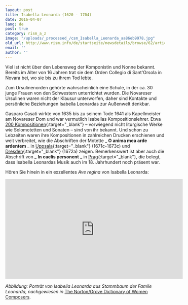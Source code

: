 ```yaml
---
layout: post
title: Isabella Leonarda (1620 - 1704)
date: 2016-04-07
lang: de
post: true
category: rism_a_z
image: "/uploads/_processed_/csm_Isabella_Leonarda_aa86eb9978.jpg"
old_url: http://www.rism.info/de/startseite/newsdetails/browse/62/article/64/isabella-leonarda-1620-1704.html
email: ''
author: ''
---
```



Viel ist nicht über den Lebensweg der Komponistin und Nonne bekannt. Bereits im Alter von 16 Jahren trat sie dem Orden Collegio di Sant'Orsola in Novara bei, wo sie bis zu ihrem Tod lebte.

Zum Ursulinenorden gehörte wahrscheinlich eine Schule, in der ca. 30 junge Frauen von den Schwestern unterrichtet wurden. Die Novareser Ursulinen waren nicht der Klausur unterworfen, daher sind Kontakte und persönliche Beziehungen Isabella Leonardas zur Außenwelt denkbar.

Gasparo Casati wirkte von 1635 bis zu seinem Tode 1641 als Kapellmeister am Novareser Dom und war vermutlich Isabellas Kompositionslehrer. Etwa [200 Kompositionen](https://opac.rism.info/search?View=rism&author=isabella+leonarda){:target="_blank"} – vorwiegend nicht liturgische Werke wie Solomotetten und Sonaten – sind von ihr bekannt. Und schon zu Lebzeiten waren ihre Kompositionen in zahlreichen Drucken erschienen und weit verbreitet, wie die Abschriften der Motette _ **O anima mea arde ardentem** _ in [Uppsala](https://opac.rism.info/search?id=190024889){:target="_blank"} (1671c-1673c) und [Dresden](https://opac.rism.info/search?id=211004735){:target="_blank"} (1672a) zeigen. Bemerkenswert ist aber auch die Abschrift von _ **In caelis personent** _ in [Prag](https://opac.rism.info/search?id=550248630){:target="_blank"}, die belegt, dass Isabella Leonardas Musik auch im 18. Jahrhundert noch präsent war.



Hören Sie hinein in ein exzellentes _Ave regina_ von Isabella Leonarda:

<iframe width="560" height="315" src="https://www.youtube.com/embed/-gz75d_1_JA" frameborder="0" allowfullscreen></iframe>





_Abbildung: Porträt von Isabella Leonarda aus Stammbaum der Famile Leonarda, nachgewiesen in_ [The Norton/Grove Dictionary of Women Composers](http://books.google.com/books?id=IvoQQU1QL_QC&pg=PA233&lpg=PA233&dq=Isabella+Leonarda+portrait&source=bl&ots=iItqyKHtue&sig=JDWQoZo1okeR5_owLYPrf7KueAg&hl=en&sa=X&ei=xd8JUM7wDuan6wGVz8GHCg&ved=0CIMBEOgBMBQ#v=snippet&q=illustration&f=false).





<script type="text/javascript">var switchTo5x=true;</script><script type="text/javascript" src="http://w.sharethis.com/button/buttons.js"></script><script type="text/javascript">stLight.options({publisher: "9b601438-1ce1-49d8-bfd7-9cff5df54c17", doNotHash: false, doNotCopy: false, hashAddressBar: false});</script>